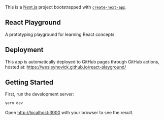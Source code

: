 This is a [Next.js](https://nextjs.org/) project bootstrapped with [`create-next-app`](https://github.com/vercel/next.js/tree/canary/packages/create-next-app).


## React Playground
A prototyping playground for learning React concepts.

## Deployment
This app is automatically deployed to GitHub pages through GitHub actions, hosted at: https://wesleyhovick.github.io/react-playground/

## Getting Started

First, run the development server:

```bash
yarn dev
```

Open [http://localhost:3000](http://localhost:3000) with your browser to see the result.

